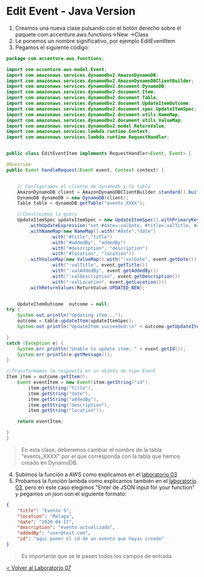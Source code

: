 # Edit Event - Java Version

1. Creamos una nueva clase pulsando con el botón derecho sobre el paquete com.accenture.aws.functions->New ->Class
2. Le ponemos un nombre significativo, por ejemplo EditEventItem
3. Pegamos el siguiente código:
```java
package com.accenture.aws.functions;

import com.accenture.aws.model.Event;
import com.amazonaws.services.dynamodbv2.AmazonDynamoDB;
import com.amazonaws.services.dynamodbv2.AmazonDynamoDBClientBuilder;
import com.amazonaws.services.dynamodbv2.document.DynamoDB;
import com.amazonaws.services.dynamodbv2.document.Item;
import com.amazonaws.services.dynamodbv2.document.Table;
import com.amazonaws.services.dynamodbv2.document.UpdateItemOutcome;
import com.amazonaws.services.dynamodbv2.document.spec.UpdateItemSpec;
import com.amazonaws.services.dynamodbv2.document.utils.NameMap;
import com.amazonaws.services.dynamodbv2.document.utils.ValueMap;
import com.amazonaws.services.dynamodbv2.model.ReturnValue;
import com.amazonaws.services.lambda.runtime.Context;
import com.amazonaws.services.lambda.runtime.RequestHandler;


public class EditEventItem implements RequestHandler<Event, Event> {

@Override
public Event handleRequest(Event event, Context context) {


    // Configuramos el cliente de dynamodb y la tabla    	    	 
    AmazonDynamoDB client = AmazonDynamoDBClientBuilder.standard().build();	    	
    DynamoDB dynamoDB = new DynamoDB(client);
    Table table = dynamoDB.getTable("events_XXXX");

    //Construimos la query
    UpdateItemSpec updateItemSpec = new UpdateItemSpec().withPrimaryKey("id", event.getId())
		.withUpdateExpression("set #date=:valDate, #title=:valTitle, #addedBy=:valAddedBy, #description=:valDescription, #location=:valLocation")
		.withNameMap(new NameMap().with("#date","date")
				.with("#title","title")
				.with("#addedBy", "addedBy")
				.with("#description", "description")
				.with("#location", "location"))
		.withValueMap(new ValueMap().with(":valDate", event.getDate())
				.with(":valTitle", event.getTitle())
				.with(":valAddedBy", event.getAddedBy())
				.with(":valDescription", event.getDescription())
				.with(":valLocation", event.getLocation()))
		.withReturnValues(ReturnValue.UPDATED_NEW);


    UpdateItemOutcome  outcome = null;
try {
    System.out.println("Updating item...");
    outcome = table.updateItem(updateItemSpec);
    System.out.println("UpdateItem succeeded:\n" + outcome.getUpdateItemResult().toString());

}
catch (Exception e) {
    System.err.println("Unable to update item: " + event.getId());
    System.err.println(e.getMessage());
}

//Transformamos la respuesta en un objeto de tipo Event 
Item item = outcome.getItem();
    Event eventItem = new Event(item.getString("id"),
		item.getString("title"), 
		item.getString("date"), 
		item.getString("addedBy"), 
		item.getString("description"), 
		item.getString("location"));

    return eventItem;

}
}
```	
 >En esta clase, deberemos cambiar el nombre de la tabla "events_XXXX" por el que corresponda con la tabla que hemos creado en DynamoDB.
 
4. Subimos la función a AWS como explicamos en el [laboratorio 03](../EventsList#subir-la-funci%C3%B3n-a-aws)
5. Probamos la función lambda como explicamos también en el [laboratorio 03](..EventsList#comprobar-la-creaci%C3%B3n-de-la-funci%C3%B3n-en-aws-desde-eclipse), pero en este caso elegimos "Enter de JSON input for your function" y pegamos un json con el siguiente formato:
```json
{
    "title": "Evento 5",
    "location": "Málaga",
    "date": "2020-04-17",
    "description": "evento actualizado",
    "addedBy": "user@test.com",
    "id": "aqui poner el id de un evento que hayas creado"
}
```
 >Es importante que se le pasen todos los campos de entrada


[< Volver al Laboratorio 07 ](../../lab-07#crear-endpoint-para-editar-eventos-put-eventseventsid) 
